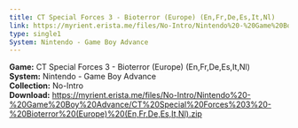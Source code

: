 ```yaml
---
title: CT Special Forces 3 - Bioterror (Europe) (En,Fr,De,Es,It,Nl)
link: https://myrient.erista.me/files/No-Intro/Nintendo%20-%20Game%20Boy%20Advance/CT%20Special%20Forces%203%20-%20Bioterror%20(Europe)%20(En,Fr,De,Es,It,Nl).zip
type: single1
System: Nintendo - Game Boy Advance
---
```

<b>Game:</b> CT Special Forces 3 - Bioterror (Europe) (En,Fr,De,Es,It,Nl)<br>
<b>System:</b> Nintendo - Game Boy Advance<br>
<b>Collection:</b> No-Intro<br>
<b>Download:</b> https://myrient.erista.me/files/No-Intro/Nintendo%20-%20Game%20Boy%20Advance/CT%20Special%20Forces%203%20-%20Bioterror%20(Europe)%20(En,Fr,De,Es,It,Nl).zip